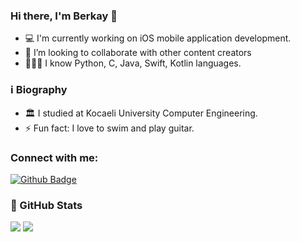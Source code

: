 ### Hi there, I'm Berkay 👋


- 💻 I'm currently working on iOS mobile application development.
- 👯 I’m looking to collaborate with other content creators
- 💁🏻‍♂️ I know Python, C, Java, Swift, Kotlin languages.

### ℹ️ Biography

- 🏛 I studied at Kocaeli University Computer Engineering.
- ⚡ Fun fact: I love to swim and play guitar.

### Connect with me:
[![Github Badge](https://img.shields.io/badge/-Github-000?style=quare&labelColor=000&logo=Github&logoColor=white&link=link)](link) 

### 📝 GitHub Stats
<img src="https://github-readme-stats.vercel.app/api/top-langs?username=ymnberkay&layout=compact"/> <img src="https://github-readme-stats.vercel.app/api?username=ymnberkay&show_icons=true"/>



